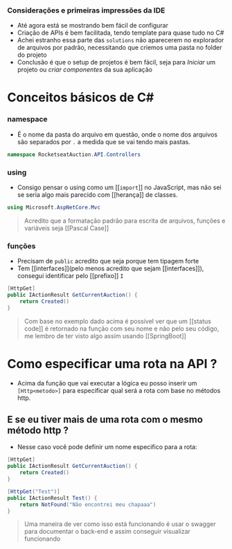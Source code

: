 ### Considerações e primeiras impressões da IDE
- Até agora está se mostrando bem fácil de configurar 
- Criação de APIs é bem facilitada, tendo template para quase tudo no C# 
- Achei estranho essa parte das `solutions` não aparecerem no explorador de arquivos por padrão, necessitando que criemos uma pasta no folder do projeto
- Conclusão é que o setup de projetos é bem fácil, seja para *Iniciar* um projeto ou *criar componentes* da sua aplicação
# Conceitos básicos de C# 

### namespace 
- É o nome da pasta do arquivo em questão, onde o nome dos arquivos são separados por `.`  a medida que se vai tendo mais pastas.
```c#
namespace RocketseatAuction.API.Controllers
```
### using 
- Consigo pensar o using como um [[`import`]] no JavaScript, mas não sei se seria algo mais parecido com [[herança]] de classes.
```c#
using Microsoft.AspNetCore.Mvc
```

> Acredito que a formatação padrão para escrita de arquivos, funções e variáveis seja [[Pascal Case]] 

### funções 
- Precisam de `public` acredito que seja porque tem tipagem forte
- Tem [[interfaces]](pelo menos acredito que sejam [[interfaces]]), consegui identificar pelo [[prefixo]] `I` 
```c#
[HttpGet]
public IActionResult GetCurrentAuction() {
	return Created()
}
```

>Com base no exemplo dado acima é possível ver que um [[status code]] é retornado na função com seu nome e não pelo seu código, me lembro de ter visto algo assim usando [[SpringBoot]] 

# Como especificar uma rota na API ? 

- Acima da função que vai executar a lógica eu posso inserir um `[Http<metodo>]` para especificar qual será a rota com base no métodos http. 
## E se eu tiver mais de uma rota com o mesmo método http ? 
- Nesse caso você pode definir um nome especifico para a rota: 
```c#
[HttpGet]
public IActionResult GetCurrentAuction() {
	return Created()
}

[HttpGet("Test")]
public IActionResult Test() {
	return NotFound("Não encontrei meu chapaaa")
}
```
> Uma maneira de ver como isso está funcionando é usar o swagger para documentar o back-end e assim conseguir visualizar funcionando
